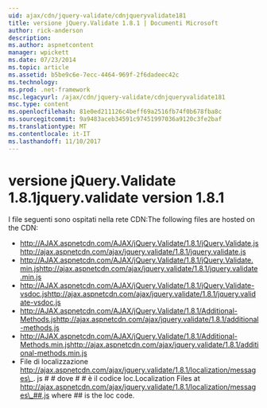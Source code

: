 ```yaml
---
uid: ajax/cdn/jquery-validate/cdnjqueryvalidate181
title: versione jQuery.Validate 1.8.1 | Documenti Microsoft
author: rick-anderson
description: 
ms.author: aspnetcontent
manager: wpickett
ms.date: 07/23/2014
ms.topic: article
ms.assetid: b5be9c6e-7ecc-4464-969f-2f6dadeec42c
ms.technology: 
ms.prod: .net-framework
msc.legacyurl: /ajax/cdn/jquery-validate/cdnjqueryvalidate181
msc.type: content
ms.openlocfilehash: 81e0ed211126c4beff69a2516fb74f0b678fba8c
ms.sourcegitcommit: 9a9483aceb34591c97451997036a9120c3fe2baf
ms.translationtype: MT
ms.contentlocale: it-IT
ms.lasthandoff: 11/10/2017
---
```

<a name="jqueryvalidate-version-181"></a><span data-ttu-id="3772b-102">versione jQuery.Validate 1.8.1</span><span class="sxs-lookup"><span data-stu-id="3772b-102">jquery.validate version 1.8.1</span></span>
====================
<span data-ttu-id="3772b-103">I file seguenti sono ospitati nella rete CDN:</span><span class="sxs-lookup"><span data-stu-id="3772b-103">The following files are hosted on the CDN:</span></span>

- <span data-ttu-id="3772b-104">http://AJAX.aspnetcdn.com/AJAX/jQuery.Validate/1.8.1/jQuery.Validate.js</span><span class="sxs-lookup"><span data-stu-id="3772b-104">http://ajax.aspnetcdn.com/ajax/jquery.validate/1.8.1/jquery.validate.js</span></span>
- <span data-ttu-id="3772b-105">http://AJAX.aspnetcdn.com/AJAX/jQuery.Validate/1.8.1/jQuery.Validate.min.js</span><span class="sxs-lookup"><span data-stu-id="3772b-105">http://ajax.aspnetcdn.com/ajax/jquery.validate/1.8.1/jquery.validate.min.js</span></span>
- <span data-ttu-id="3772b-106">http://AJAX.aspnetcdn.com/AJAX/jQuery.Validate/1.8.1/jQuery.Validate-vsdoc.js</span><span class="sxs-lookup"><span data-stu-id="3772b-106">http://ajax.aspnetcdn.com/ajax/jquery.validate/1.8.1/jquery.validate-vsdoc.js</span></span>
- <span data-ttu-id="3772b-107">http://AJAX.aspnetcdn.com/AJAX/jQuery.Validate/1.8.1/Additional-Methods.js</span><span class="sxs-lookup"><span data-stu-id="3772b-107">http://ajax.aspnetcdn.com/ajax/jquery.validate/1.8.1/additional-methods.js</span></span>
- <span data-ttu-id="3772b-108">http://AJAX.aspnetcdn.com/AJAX/jQuery.Validate/1.8.1/Additional-Methods.min.js</span><span class="sxs-lookup"><span data-stu-id="3772b-108">http://ajax.aspnetcdn.com/ajax/jquery.validate/1.8.1/additional-methods.min.js</span></span>
- <span data-ttu-id="3772b-109">File di localizzazione http://ajax.aspnetcdn.com/ajax/jquery.validate/1.8.1/localization/messages\_. js # # dove # # è il codice loc.</span><span class="sxs-lookup"><span data-stu-id="3772b-109">Localization Files at http://ajax.aspnetcdn.com/ajax/jquery.validate/1.8.1/localization/messages\_##.js where ## is the loc code.</span></span>
